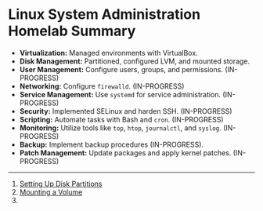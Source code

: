 # Linux System Administration Homelab Summary

- **Virtualization:** Managed environments with VirtualBox.
- **Disk Management:** Partitioned, configured LVM, and mounted storage.
- **User Management:** Configure users, groups, and permissions. (IN-PROGRESS)
- **Networking:** Configure `firewalld`. (IN-PROGRESS)
- **Service Management:** Use `systemd` for service administration. (IN-PROGRESS)
- **Security:** Implemented SELinux and harden SSH. (IN-PROGRESS)
- **Scripting:** Automate tasks with Bash and `cron`. (IN-PROGRESS)
- **Monitoring:** Utilize tools like `top`, `htop`, `journalctl`, and `syslog`. (IN-PROGRESS)
- **Backup:** Implement backup procedures (IN-PROGRESS). 
- **Patch Management:** Update packages and apply kernel patches. (IN-PROGRESS)

---

1. [Setting Up Disk Partitions](Setting-up-disk-partitions.md)
2. [Mounting a Volume](Mounting-a-Volume.md)
3. 
